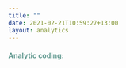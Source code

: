 ```yaml
---
title: ""
date: 2021-02-21T10:59:27+13:00
layout: analytics
---
```





<head>

<link rel="stylesheet" href="https://maxcdn.bootstrapcdn.com/bootstrap/4.5.2/css/bootstrap.min.css">
  <script src="https://ajax.googleapis.com/ajax/libs/jquery/3.5.1/jquery.min.js"></script>
  <script src="https://cdnjs.cloudflare.com/ajax/libs/popper.js/1.16.0/umd/popper.min.js"></script>
  <script src="https://maxcdn.bootstrapcdn.com/bootstrap/4.5.2/js/bootstrap.min.js"></script>

<style>

h4{
color: #649B92;
font-style: Rajdhani;
}


.h4:hover{
   width:150%;
   background-color: #92649B;
	 border-radius: 100px;
}

</style>


<p><b><H4>Analytic coding:</H4></B></p>






